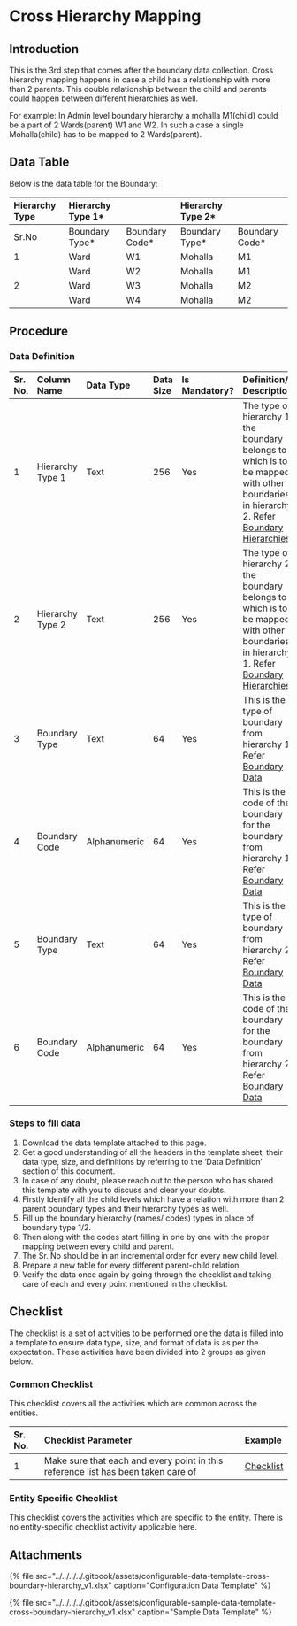 # Cross Hierarchy Mapping

## Introduction

This is the 3rd step that comes after the boundary data collection. Cross hierarchy mapping happens in case a child has a relationship with more than 2 parents. This double relationship between the child and parents could happen between different hierarchies as well.

For example: In Admin level boundary hierarchy a mohalla M1\(child\) could be a part of 2 Wards\(parent\) W1 and W2. In such a case a single Mohalla\(child\) has to be mapped to 2 Wards\(parent\).

## Data Table

Below is the data table for the Boundary:

| Hierarchy Type | Hierarchy Type 1\* |  | Hierarchy Type 2\* |  |
| :--- | :--- | :--- | :--- | :--- |
| Sr.No | Boundary Type\* | Boundary Code\* | Boundary Type\* | Boundary Code\* |
| 1 | Ward | W1 | Mohalla | M1 |
|  | Ward | W2 | Mohalla | M1 |
| 2 | Ward | W3 | Mohalla | M2 |
|  | Ward | W4 | Mohalla | M2 |

## Procedure

### Data Definition

| Sr. No. | Column Name | Data Type | Data Size | Is Mandatory? | Definition/ Description |
| :--- | :--- | :--- | :--- | :--- | :--- |
| 1 | Hierarchy Type 1 | Text | 256 | Yes | The type of hierarchy 1 the boundary belongs to which is to be mapped with other boundaries in hierarchy 2. Refer [Boundary Hierarchies](boundary-hierarchies.md) |
| 2 | Hierarchy Type 2 | Text | 256 | Yes | The type of hierarchy 2 the boundary belongs to which is to be mapped with other boundaries in hierarchy 1. Refer [Boundary Hierarchies](boundary-hierarchies.md) |
| 3 | Boundary Type | Text | 64 | Yes | This is the type of boundary from hierarchy 1. Refer[ Boundary Data](boundary-data.md) |
| 4 | Boundary Code | Alphanumeric | 64 | Yes | This is the code of the boundary for the boundary from hierarchy 1. Refer [Boundary Data](boundary-data.md) |
| 5 | Boundary Type | Text | 64 | Yes | This is the type of boundary from hierarchy 2. Refer[ Boundary Data](boundary-data.md) |
| 6 | Boundary Code | Alphanumeric | 64 | Yes | This is the code of the boundary for the boundary from hierarchy 2. Refer [Boundary Data](boundary-data.md) |

### Steps to fill data

1. Download the data template attached to this page.
2. Get a good understanding of all the headers in the template sheet, their data type, size, and definitions by referring to the ‘Data Definition’ section of this document.
3. In case of any doubt, please reach out to the person who has shared this template with you to discuss and clear your doubts.
4. Firstly Identify all the child levels which have a relation with more than 2 parent boundary types and their hierarchy types as well.
5. Fill up the boundary hierarchy \(names/ codes\) types in place of boundary type 1/2.
6. Then along with the codes start filling in one by one with the proper mapping between every child and parent.
7. The Sr. No should be in an incremental order for every new child level.
8. Prepare a new table for every different parent-child relation.
9. Verify the data once again by going through the checklist and taking care of each and every point mentioned in the checklist.

## Checklist

The checklist is a set of activities to be performed one the data is filled into a template to ensure data type, size, and format of data is as per the expectation. These activities have been divided into 2 groups as given below.

### Common Checklist

This checklist covers all the activities which are common across the entities.

| Sr. No. | Checklist Parameter | Example |
| :--- | :--- | :--- |
| 1 | Make sure that each and every point in this reference list has been taken care of | [Checklist](../../module-setup/untitled-1/checklist.md) |

### Entity Specific Checklist

This checklist covers the activities which are specific to the entity. There is no entity-specific checklist activity applicable here.

## Attachments

{% file src="../../../../.gitbook/assets/configurable-data-template-cross-boundary-hierarchy\_v1.xlsx" caption="Configuration Data Template" %}

{% file src="../../../../.gitbook/assets/configurable-sample-data-template-cross-boundary-hierarchy\_v1.xlsx" caption="Sample Data Template" %}

